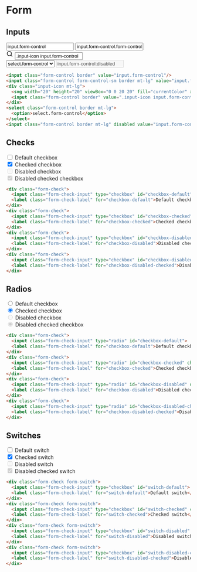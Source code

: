 # Form

## Inputs

<div class="playground">
  <input class="form-control border" value="input.form-control"/>
  <input class="form-control form-control-sm border mt-lg" value="input.form-control.form-control-sm"/>
  <div class="input-icon mt-lg">
    <svg width="20" height="20" viewBox="0 0 20 20" fill="currentColor" xmlns="http://www.w3.org/2000/svg"><path fill-rule="evenodd" clip-rule="evenodd" d="M13.925 12.75l2.833 2.824a.838.838 0 0 1-1.184 1.184l-2.824-2.833a6.601 6.601 0 0 1-4.083 1.408 6.667 6.667 0 1 1 6.666-6.666 6.601 6.601 0 0 1-1.408 4.083zM8.667 3.667a5 5 0 1 0 0 10 5 5 0 0 0 0-10z"/></svg>
    <input class="form-control border" value=".input-icon input.form-control"/>
  </div>
  <select class="form-control border mt-lg">
    <option>select.form-control</option>
  </select>
  <input class="form-control border mt-lg" disabled value="input.form-control:disabled"/>
</div>

```html
<input class="form-control border" value="input.form-control"/>
<input class="form-control form-control-sm border mt-lg" value="input.form-control.form-control-sm"/>
<div class="input-icon mt-lg">
  <svg width="20" height="20" viewBox="0 0 20 20" fill="currentColor" xmlns="http://www.w3.org/2000/svg"><path fill-rule="evenodd" clip-rule="evenodd" d="M13.925 12.75l2.833 2.824a.838.838 0 0 1-1.184 1.184l-2.824-2.833a6.601 6.601 0 0 1-4.083 1.408 6.667 6.667 0 1 1 6.666-6.666 6.601 6.601 0 0 1-1.408 4.083zM8.667 3.667a5 5 0 1 0 0 10 5 5 0 0 0 0-10z"/></svg>
  <input class="form-control border" value=".input-icon input.form-control"/>
</div>
<select class="form-control border mt-lg">
  <option>select.form-control</option>
</select>
<input class="form-control border mt-lg" disabled value="input.form-control:disabled"/>
```

## Checks

<div class="playground">
  <div class="form-check">
    <input class="form-check-input" type="checkbox" id="checkbox-default">
    <label class="form-check-label" for="checkbox-default">Default checkbox</label>
  </div>
  <div class="form-check">
    <input class="form-check-input" type="checkbox" id="checkbox-checked" checked>
    <label class="form-check-label" for="checkbox-checked">Checked checkbox</label>
  </div>
  <div class="form-check">
    <input class="form-check-input" type="checkbox" id="checkbox-disabled" disabled>
    <label class="form-check-label" for="checkbox-disabled">Disabled checkbox</label>
  </div>
  <div class="form-check">
    <input class="form-check-input" type="checkbox" id="checkbox-disabled-checked" checked disabled>
    <label class="form-check-label" for="checkbox-disabled-checked">Disabled checked checkbox</label>
  </div>
</div>

```html
<div class="form-check">
  <input class="form-check-input" type="checkbox" id="checkbox-default">
  <label class="form-check-label" for="checkbox-default">Default checkbox</label>
</div>
<div class="form-check">
  <input class="form-check-input" type="checkbox" id="checkbox-checked" checked>
  <label class="form-check-label" for="checkbox-checked">Checked checkbox</label>
</div>
<div class="form-check">
  <input class="form-check-input" type="checkbox" id="checkbox-disabled" disabled>
  <label class="form-check-label" for="checkbox-disabled">Disabled checkbox</label>
</div>
<div class="form-check">
  <input class="form-check-input" type="checkbox" id="checkbox-disabled-checked" checked disabled>
  <label class="form-check-label" for="checkbox-disabled-checked">Disabled checked checkbox</label>
</div>
```

## Radios

<div class="playground">
  <div class="form-check">
    <input class="form-check-input" type="radio" id="checkbox-default">
    <label class="form-check-label" for="checkbox-default">Default checkbox</label>
  </div>
  <div class="form-check">
    <input class="form-check-input" type="radio" id="checkbox-checked" checked>
    <label class="form-check-label" for="checkbox-checked">Checked checkbox</label>
  </div>
  <div class="form-check">
    <input class="form-check-input" type="radio" id="checkbox-disabled" disabled>
    <label class="form-check-label" for="checkbox-disabled">Disabled checkbox</label>
  </div>
  <div class="form-check">
    <input class="form-check-input" type="radio" id="checkbox-disabled-checked" checked disabled>
    <label class="form-check-label" for="checkbox-disabled-checked">Disabled checked checkbox</label>
  </div>
</div>

```html
<div class="form-check">
  <input class="form-check-input" type="radio" id="checkbox-default">
  <label class="form-check-label" for="checkbox-default">Default checkbox</label>
</div>
<div class="form-check">
  <input class="form-check-input" type="radio" id="checkbox-checked" checked>
  <label class="form-check-label" for="checkbox-checked">Checked checkbox</label>
</div>
<div class="form-check">
  <input class="form-check-input" type="radio" id="checkbox-disabled" disabled>
  <label class="form-check-label" for="checkbox-disabled">Disabled checkbox</label>
</div>
<div class="form-check">
  <input class="form-check-input" type="radio" id="checkbox-disabled-checked" checked disabled>
  <label class="form-check-label" for="checkbox-disabled-checked">Disabled checked checkbox</label>
</div>
```

## Switches

<div class="playground">
  <div class="form-check form-switch">
    <input class="form-check-input" type="checkbox" id="switch-default">
    <label class="form-check-label" for="switch-default">Default switch</label>
  </div>
  <div class="form-check form-switch">
    <input class="form-check-input" type="checkbox" id="switch-checked" checked>
    <label class="form-check-label" for="switch-checked">Checked switch</label>
  </div>
  <div class="form-check form-switch">
    <input class="form-check-input" type="checkbox" id="switch-disabled" disabled>
    <label class="form-check-label" for="switch-disabled">Disabled switch</label>
  </div>
  <div class="form-check form-switch">
    <input class="form-check-input" type="checkbox" id="switch-disabled-checked" checked disabled>
    <label class="form-check-label" for="switch-disabled-checked">Disabled checked switch</label>
  </div>
</div>

```html
<div class="form-check form-switch">
  <input class="form-check-input" type="checkbox" id="switch-default">
  <label class="form-check-label" for="switch-default">Default switch</label>
</div>
<div class="form-check form-switch">
  <input class="form-check-input" type="checkbox" id="switch-checked" checked>
  <label class="form-check-label" for="switch-checked">Checked switch</label>
</div>
<div class="form-check form-switch">
  <input class="form-check-input" type="checkbox" id="switch-disabled" disabled>
  <label class="form-check-label" for="switch-disabled">Disabled switch</label>
</div>
<div class="form-check form-switch">
  <input class="form-check-input" type="checkbox" id="switch-disabled-checked" checked disabled>
  <label class="form-check-label" for="switch-disabled-checked">Disabled checked switch</label>
</div>
```
